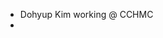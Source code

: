 - Dohyup Kim working @ CCHMC
- 

<!---
dohyupcchmc/dohyupcchmc is a ✨ special ✨ repository because its `README.md` (this file) appears on your GitHub profile.
You can click the Preview link to take a look at your changes.
--->
